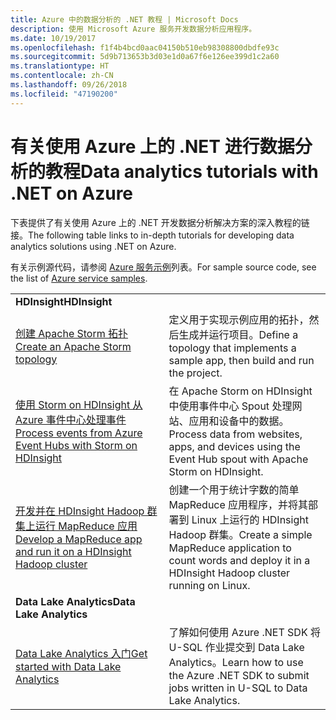 ```yaml
---
title: Azure 中的数据分析的 .NET 教程 | Microsoft Docs
description: 使用 Microsoft Azure 服务开发数据分析应用程序。
ms.date: 10/19/2017
ms.openlocfilehash: f1f4b4bcd0aac04150b510eb98308800dbdfe93c
ms.sourcegitcommit: 5d9b713653b3d03e1d0a67f6e126ee399d1c2a60
ms.translationtype: HT
ms.contentlocale: zh-CN
ms.lasthandoff: 09/26/2018
ms.locfileid: "47190200"
---
```

# <a name="data-analytics-tutorials-with-net-on-azure"></a><span data-ttu-id="30582-103">有关使用 Azure 上的 .NET 进行数据分析的教程</span><span class="sxs-lookup"><span data-stu-id="30582-103">Data analytics tutorials with .NET on Azure</span></span>

<span data-ttu-id="30582-104">下表提供了有关使用 Azure 上的 .NET 开发数据分析解决方案的深入教程的链接。</span><span class="sxs-lookup"><span data-stu-id="30582-104">The following table links to in-depth tutorials for developing data analytics solutions using .NET on Azure.</span></span> 

<span data-ttu-id="30582-105">有关示例源代码，请参阅 [Azure 服务示例](https://azure.microsoft.com/resources/samples/?platform=dotnet)列表。</span><span class="sxs-lookup"><span data-stu-id="30582-105">For sample source code, see the list of [Azure service samples](https://azure.microsoft.com/resources/samples/?platform=dotnet).</span></span>

| | |
|---|---|
| <span data-ttu-id="30582-106">**HDInsight**</span><span class="sxs-lookup"><span data-stu-id="30582-106">**HDInsight**</span></span> | |
| <span data-ttu-id="30582-107">[创建 Apache Storm 拓扑][1]</span><span class="sxs-lookup"><span data-stu-id="30582-107">[Create an Apache Storm topology][1]</span></span> | <span data-ttu-id="30582-108">定义用于实现示例应用的拓扑，然后生成并运行项目。</span><span class="sxs-lookup"><span data-stu-id="30582-108">Define a topology that implements a sample app, then build and run the project.</span></span> | 
| <span data-ttu-id="30582-109">[使用 Storm on HDInsight 从 Azure 事件中心处理事件][2]</span><span class="sxs-lookup"><span data-stu-id="30582-109">[Process events from Azure Event Hubs with Storm on HDInsight][2]</span></span> | <span data-ttu-id="30582-110">在 Apache Storm on HDInsight 中使用事件中心 Spout 处理网站、应用和设备中的数据。</span><span class="sxs-lookup"><span data-stu-id="30582-110">Process data from websites, apps, and devices using the Event Hub spout with Apache Storm on HDInsight.</span></span>
| <span data-ttu-id="30582-111">[开发并在 HDInsight Hadoop 群集上运行 MapReduce 应用][3]</span><span class="sxs-lookup"><span data-stu-id="30582-111">[Develop a MapReduce app and run it on a HDInsight Hadoop cluster][3]</span></span> | <span data-ttu-id="30582-112">创建一个用于统计字数的简单 MapReduce 应用程序，并将其部署到 Linux 上运行的 HDInsight Hadoop 群集。</span><span class="sxs-lookup"><span data-stu-id="30582-112">Create a simple MapReduce application to count words and deploy it in a HDInsight Hadoop cluster running on Linux.</span></span> |
| <span data-ttu-id="30582-113">**Data Lake Analytics**</span><span class="sxs-lookup"><span data-stu-id="30582-113">**Data Lake Analytics**</span></span> | |
| <span data-ttu-id="30582-114">[Data Lake Analytics 入门][4]</span><span class="sxs-lookup"><span data-stu-id="30582-114">[Get started with Data Lake Analytics][4]</span></span> | <span data-ttu-id="30582-115">了解如何使用 Azure .NET SDK 将 U-SQL 作业提交到 Data Lake Analytics。</span><span class="sxs-lookup"><span data-stu-id="30582-115">Learn how to use the Azure .NET SDK to submit jobs written in U-SQL to Data Lake Analytics.</span></span>|


[1]: /azure/hdinsight/hdinsight-storm-develop-csharp-event-hub-topology
[2]: /azure/hdinsight/hdinsight-storm-develop-csharp-visual-studio-topology
[3]: /azure/hdinsight/hdinsight-hadoop-dotnet-csharp-mapreduce-streaming
[4]: /azure/data-lake-analytics/data-lake-analytics-get-started-net-sdk